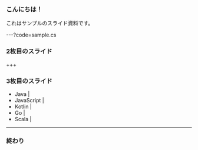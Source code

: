 ### こんにちは！

これはサンプルのスライド資料です。

---?code=sample.cs

### 2枚目のスライド

+++

### 3枚目のスライド

- Java |
- JavaScript |
- Kotlin |
- Go |
- Scala |

---

### 終わり
